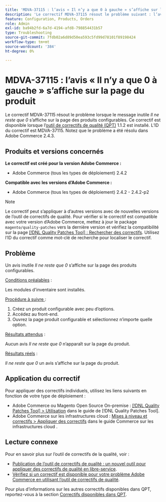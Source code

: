 ```yaml
---
title: 'MDVA-37115 : l’avis « Il n’y a que 0 à gauche » s’affiche sur la page du produit'
description: 'Le correctif MDVA-37115 résout le problème suivant : l’avertissement inutile « Il ne reste que 0 » s’affiche sur la page des produits configurables. Ce correctif est disponible lorsque l’outil [Outil de correctifs de la qualité (QPT)](https://experienceleague.adobe.com/en/docs/commerce-operations/tools/quality-patches-tool/quality-patches-tool-to-self-serve-quality-patches) 1.1.2 est installé. L’ID du correctif est MDVA-37115. Notez que le problème a été résolu dans Adobe Commerce 2.4.3.'
feature: Configuration, Products, Orders
role: Admin
exl-id: ba94b2fd-6a7d-4194-afd8-798854431b57
type: Troubleshooting
source-git-commit: 7fdb02a6d89d50ea593c5fd99d78101f89198424
workflow-type: tm+mt
source-wordcount: '384'
ht-degree: 0%

---
```


# MDVA-37115 : l’avis « Il n’y a que 0 à gauche » s’affiche sur la page du produit

Le correctif MDVA-37115 résout le problème lorsque le message inutile *Il ne reste que 0* s’affiche sur la page des produits configurables. Ce correctif est disponible lorsque l’[outil de correctifs de qualité (QPT)](https://experienceleague.adobe.com/en/docs/commerce-operations/tools/quality-patches-tool/quality-patches-tool-to-self-serve-quality-patches) 1.1.2 est installé. L’ID du correctif est MDVA-37115. Notez que le problème a été résolu dans Adobe Commerce 2.4.3.

## Produits et versions concernés

**Le correctif est créé pour la version Adobe Commerce :**

* Adobe Commerce (tous les types de déploiement) 2.4.2

**Compatible avec les versions d’Adobe Commerce :**

* Adobe Commerce (tous les types de déploiement) 2.4.2 - 2.4.2-p2

>[!NOTE]
>
>Le correctif peut s’appliquer à d’autres versions avec de nouvelles versions de l’outil de correctifs de qualité. Pour vérifier si le correctif est compatible avec votre version d’Adobe Commerce, mettez à jour le package `magento/quality-patches` vers la dernière version et vérifiez la compatibilité sur la page [[!DNL Quality Patches Tool] : Rechercher des correctifs](https://experienceleague.adobe.com/en/docs/commerce-operations/tools/quality-patches-tool/quality-patches-tool-to-self-serve-quality-patches). Utilisez l’ID du correctif comme mot-clé de recherche pour localiser le correctif.

## Problème

Un avis inutile *Il ne reste que 0* s’affiche sur la page des produits configurables.

<u>Conditions préalables</u> :

Les modules d&#39;inventaire sont installés.

<u>Procédure à suivre </u> :

1. Créez un produit configurable avec peu d’options.
1. Accédez au front-end.
1. Ouvrez la page produit configurable et sélectionnez n’importe quelle option.

<u>Résultats attendus</u> :

Aucun avis *Il ne reste que 0* n’apparaît sur la page du produit.

<u>Résultats réels</u> :

*Il ne reste que 0* un avis s’affiche sur la page du produit.

## Application du correctif

Pour appliquer des correctifs individuels, utilisez les liens suivants en fonction de votre type de déploiement :

* Adobe Commerce ou Magento Open Source On-premise : [[!DNL Quality Patches Tool] > Utilisation](/help/tools/quality-patches-tool/usage.md) dans le guide de [!DNL Quality Patches Tool].
* Adobe Commerce sur les infrastructures cloud : [Mises à niveau et correctifs > Appliquer des correctifs](https://experienceleague.adobe.com/docs/commerce-cloud-service/user-guide/develop/upgrade/apply-patches.html) dans le guide Commerce sur les infrastructures cloud .

## Lecture connexe

Pour en savoir plus sur l’outil de correctifs de la qualité, voir :

* [Publication de l’outil de correctifs de qualité : un nouvel outil pour appliquer des correctifs de qualité en libre-service](https://experienceleague.adobe.com/en/docs/commerce-operations/tools/quality-patches-tool/quality-patches-tool-to-self-serve-quality-patches).
* [Vérifiez si un correctif est disponible pour votre problème Adobe Commerce en utilisant l’outil de correctifs de qualité](/help/tools/quality-patches-tool/patches-available-in-qpt/check-patch-for-magento-issue-with-magento-quality-patches.md).

Pour plus d’informations sur les autres correctifs disponibles dans QPT, reportez-vous à la section [Correctifs disponibles dans QPT](https://support.magento.com/hc/en-us/sections/360010506631-Patches-available-in-MQP-tool-).
